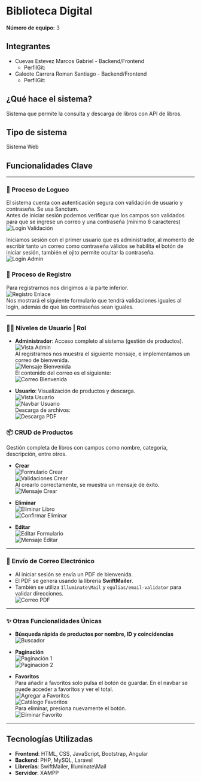 
# Biblioteca Digital

**Número de equipo:** 3

## Integrantes
- Cuevas Estevez Marcos Gabriel - Backend/Frontend  
  - PerfilGit:  
- Galeote Carrera Roman Santiago - Backend/Frontend  
  - PerfilGit:  

## ¿Qué hace el sistema?
Sistema que permite la consulta y descarga de libros con API de libros.

## Tipo de sistema
Sistema Web

## Funcionalidades Clave

---

### 🔐 Proceso de Logueo
El sistema cuenta con autenticación segura con validación de usuario y contraseña. Se usa Sanctum.  
Antes de iniciar sesión podemos verificar que los campos son validados para que se ingrese un correo y una contraseña (mínimo 6 caracteres)  
![Login Validación](https://github.com/user-attachments/assets/c35bf3f6-7ceb-4d45-8f9d-d3c5a9f9de6f)

Iniciamos sesión con el primer usuario que es administrador, al momento de escribir tanto un correo como contraseña válidos se habilita el botón de iniciar sesión, también el ojito permite ocultar la contraseña.  
![Login Admin](https://github.com/user-attachments/assets/27db76cb-b6c0-4010-90e8-980bfe458f89)

### 📝 Proceso de Registro
Para registrarnos nos dirigimos a la parte inferior.  
![Registro Enlace](https://github.com/user-attachments/assets/69618c2b-b76e-423c-93ba-6433b81bee76)  
Nos mostrará el siguiente formulario que tendrá validaciones iguales al login, además de que las contraseñas sean iguales.  

---

### 🧑‍💼 Niveles de Usuario | Rol

- **Administrador**: Acceso completo al sistema (gestión de productos).  
  ![Vista Admin](https://github.com/user-attachments/assets/a24f9386-fa47-4ad7-999b-5702aaa89df0)  
  Al registrarnos nos muestra el siguiente mensaje, e implementamos un correo de bienvenida.  
  ![Mensaje Bienvenida](https://github.com/user-attachments/assets/df31bacd-0e58-4025-bfca-8d490931d15f)  
  El contenido del correo es el siguiente:  
  ![Correo Bienvenida](https://github.com/user-attachments/assets/b39ad528-9fa8-45fc-a665-d71f48392298)

- **Usuario**: Visualización de productos y descarga.  
  ![Vista Usuario](https://github.com/user-attachments/assets/189210c4-399e-437a-bbf4-8ac793dd2945)  
  ![Navbar Usuario](https://github.com/user-attachments/assets/2ef39467-efe5-410a-a711-f22c80f4d1e9)  
  Descarga de archivos:  
  ![Descarga PDF](https://github.com/user-attachments/assets/c44691df-7ec0-4dce-a9b2-8ba0a689e194)

### 📦 CRUD de Productos

Gestión completa de libros con campos como nombre, categoría, descripción, entre otros.

- **Crear**  
  ![Formulario Crear](https://github.com/user-attachments/assets/1f942fc7-4bf2-435a-95e3-7ff8d8b3dae3)  
  ![Validaciones Crear](https://github.com/user-attachments/assets/d0105f0e-1834-46c8-8706-d4aa7539e59d)  
  Al crearlo correctamente, se muestra un mensaje de éxito.  
  ![Mensaje Crear](https://github.com/user-attachments/assets/b2468934-58d0-47e4-bc3a-0283f5e918ba)

- **Eliminar**  
  ![Eliminar Libro](https://github.com/user-attachments/assets/2a41fb82-916b-4933-9478-18fef0cec9b9)  
  ![Confirmar Eliminar](https://github.com/user-attachments/assets/2361ded1-5fee-46c8-8b4f-2e46f07ddc83)

- **Editar**  
  ![Editar Formulario](https://github.com/user-attachments/assets/cd3441af-7595-40f5-ac7a-903a27746c8e)  
  ![Mensaje Editar](https://github.com/user-attachments/assets/d91e6269-77d2-49a4-9abd-a4b6e4af6433)

---

### 📧 Envío de Correo Electrónico

- Al iniciar sesión se envía un PDF de bienvenida.  
- El PDF se genera usando la librería **SwiftMailer**.  
- También se utiliza `Illuminate\Mail` y `egulias/email-validator` para validar direcciones.  
  ![Correo PDF](https://github.com/user-attachments/assets/cdfef37f-76a9-431d-a1e6-6fb7e65552ba)

---

### ✨ Otras Funcionalidades Únicas

- **Búsqueda rápida de productos por nombre, ID y coincidencias**  
  ![Buscador](https://github.com/user-attachments/assets/738161ac-cfc5-49a8-8c32-7fce0f2e45b1)

- **Paginación**  
  ![Paginación 1](https://github.com/user-attachments/assets/e41a7b19-8b43-4aa2-99b8-df0ee5d176c3)  
  ![Paginación 2](https://github.com/user-attachments/assets/bd5f1e40-53b9-49e5-8c24-8ee3a0675f0c)

- **Favoritos**  
  Para añadir a favoritos solo pulsa el botón de guardar. En el navbar se puede acceder a favoritos y ver el total.  
  ![Agregar a Favoritos](https://github.com/user-attachments/assets/377761e8-7059-47a6-b730-189217bcb341)  
  ![Catálogo Favoritos](https://github.com/user-attachments/assets/4302f4a0-dd63-4f70-b751-be3b5a6fd106)  
  Para eliminar, presiona nuevamente el botón.  
  ![Eliminar Favorito](https://github.com/user-attachments/assets/a1c275fa-94be-4493-ae2c-87e5f557c44f)

---

## Tecnologías Utilizadas

- **Frontend**: HTML, CSS, JavaScript, Bootstrap, Angular  
- **Backend**: PHP, MySQL, Laravel  
- **Librerías**: SwiftMailer, Illuminate\Mail  
- **Servidor**: XAMPP
